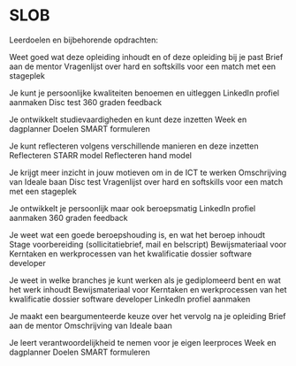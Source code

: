 # SLOB
Leerdoelen en bijbehorende opdrachten:

Weet goed wat deze opleiding inhoudt en of deze opleiding bij je past
Brief aan de mentor
Vragenlijst over hard en softskills voor een match met een stageplek

Je kunt je persoonlijke kwaliteiten benoemen en uitleggen
LinkedIn profiel aanmaken
Disc test
360 graden feedback

Je ontwikkelt studievaardigheden en kunt deze inzetten
Week en dagplanner
Doelen SMART formuleren

Je kunt reflecteren volgens verschillende manieren en deze inzetten
Reflecteren STARR model
Reflecteren hand model

Je krijgt meer inzicht in jouw motieven om in de ICT te werken
Omschrijving van Ideale baan
Disc test
Vragenlijst over hard en softskills voor een match met een stageplek

Je ontwikkelt je persoonlijk maar ook beroepsmatig
LinkedIn profiel aanmaken
360 graden feedback

Je weet wat een goede beroepshouding is, en wat het beroep inhoudt
Stage voorbereiding (sollicitatiebrief, mail en belscript)
Bewijsmateriaal voor Kerntaken en werkprocessen van het kwalificatie dossier software developer

Je weet in welke branches je kunt werken als je gediplomeerd bent en wat het werk inhoudt
Bewijsmateriaal voor Kerntaken en werkprocessen van het kwalificatie dossier software developer
LinkedIn profiel aanmaken

Je maakt een beargumenteerde keuze over het vervolg na je opleiding
Brief aan de mentor
Omschrijving van Ideale baan

Je leert verantwoordelijkheid te nemen voor je eigen leerproces
Week en dagplanner
Doelen SMART formuleren
